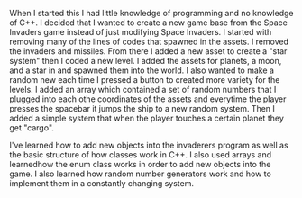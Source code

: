 When I started this I had little knowledge of programming and no knowledge of C++. I decided that I wanted to 
create a new game base from the Space Invaders game instead of just modifying Space Invaders. I started with
removing many of the lines of codes that spawned in the assets. I removed the invaders and missiles. From there
I added a new asset to create a "star system" then I coded a new level. I added the assets for planets, a moon, and a star in
and spawned them into the world. I also wanted to make a random new each time I pressed a button to created more variety
for the levels. I added an array which contained a set of random numbers that I plugged into each othe coordinates of
the assets and everytime the player presses the spacebar it jumps the ship to a new random system. Then I added a simple
system that when the player touches a certain planet they get "cargo".

I've learned how to add new objects into the invaderers program as well as the basic structure of how classes work in
C++. I also used arrays and learnedhow the enum class works in order to add new objects into the game. I also learned how random
number generators work and how to implement them in a constantly changing system.